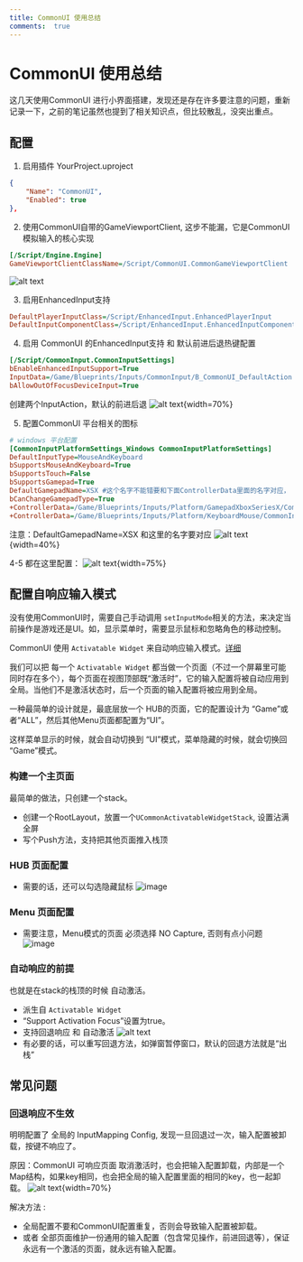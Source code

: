 ```yaml
---
title: CommonUI 使用总结
comments:  true
---
```


# CommonUI 使用总结

这几天使用CommonUI 进行小界面搭建，发现还是存在许多要注意的问题，重新记录一下，之前的笔记虽然也提到了相关知识点，但比较散乱，没突出重点。

## 配置

1. 启用插件 YourProject.uproject
```json
{
    "Name": "CommonUI",
    "Enabled": true
},
```
2. 使用CommonUI自带的GameViewportClient, 这步不能漏，它是CommonUI模拟输入的核心实现
```ini
[/Script/Engine.Engine]
GameViewportClientClassName=/Script/CommonUI.CommonGameViewportClient  
```
![alt text](../../assets/images/000CommonUI_image-1.webp)

3. 启用EnhancedInput支持
```ini
DefaultPlayerInputClass=/Script/EnhancedInput.EnhancedPlayerInput
DefaultInputComponentClass=/Script/EnhancedInput.EnhancedInputComponent
```

4. 启用 CommonUI 的EnhancedInput支持 和 默认前进后退热键配置
```ini
[/Script/CommonInput.CommonInputSettings]
bEnableEnhancedInputSupport=True
InputData=/Game/Blueprints/Inputs/CommonInput/B_CommonUI_DefaultAction.B_CommonUI_DefaultAction_C
bAllowOutOfFocusDeviceInput=True
```
创建两个InputAction，默认的前进后退
![alt text](../../assets/images/000CommonUI_image-2.webp){width=70%}

5. 配置CommonUI 平台相关的图标
```ini
# windows 平台配置
[CommonInputPlatformSettings_Windows CommonInputPlatformSettings]
DefaultInputType=MouseAndKeyboard
bSupportsMouseAndKeyboard=True
bSupportsTouch=False
bSupportsGamepad=True
DefaultGamepadName=XSX #这个名字不能错要和下面ControllerData里面的名字对应， 否则小图标无法生效
bCanChangeGamepadType=True
+ControllerData=/Game/Blueprints/Inputs/Platform/GamepadXboxSeriesX/CommonInput_Gamepad_XSX.CommonInput_Gamepad_XSX_C
+ControllerData=/Game/Blueprints/Inputs/Platform/KeyboardMouse/CommonInput_KeyboardMouse.CommonInput_KeyboardMouse_C
```
注意：DefaultGamepadName=XSX 和这里的名字要对应
![alt text](../../assets/images/000CommonUI_image-5.webp){width=40%}

4-5 都在这里配置：
![alt text](../../assets/images/000CommonUI_image.webp){width=75%}


## 配置自响应输入模式

没有使用CommonUI时，需要自己手动调用 `setInputMode`相关的方法，来决定当前操作是游戏还是UI。如，显示菜单时，需要显示鼠标和忽略角色的移动控制。

CommonUI 使用 `Activatable Widget` 来自动响应输入模式。[详细](./00How%20to%20setup%20CommonUI%20in%20UE5.4.2_zh.md)

我们可以把 每一个 `Activatable Widget` 都当做一个页面（不过一个屏幕里可能同时存在多个），每个页面在视图顶部既“激活时”，它的输入配置将被自动应用到全局。当他们不是激活状态时，后一个页面的输入配置将被应用到全局。

一种最简单的设计就是，最底层放一个 HUB的页面，它的配置设计为 “Game”或者“ALL”，然后其他Menu页面都配置为“UI”。

这样菜单显示的时候，就会自动切换到 “UI”模式，菜单隐藏的时候，就会切换回 “Game”模式。

### 构建一个主页面

最简单的做法，只创建一个stack。
- 创建一个RootLayout，放置一个`UCommonActivatableWidgetStack`, 设置沾满全屏
- 写个Push方法，支持把其他页面推入栈顶

### HUB 页面配置
- 需要的话，还可以勾选隐藏鼠标
![image](<../../assets/images/How to setup CommonUI in UE5.4.2_image-3.webp>)

### Menu 页面配置
- 需要注意，Menu模式的页面 必须选择 NO Capture, 否则有点小问题
![image](<../../assets/images/How to setup CommonUI in UE5.4.2_image-2.webp>)

### 自动响应的前提
也就是在stack的栈顶的时候 自动激活。

- 派生自 `Activatable Widget`
- “Support Activation Focus”设置为true。
- 支持回退响应 和 自动激活
  ![alt text](../../assets/images/000CommonUI_image-3.webp)
- 有必要的话，可以重写回退方法，如弹窗暂停窗口，默认的回退方法就是“出栈”  


## 常见问题

### 回退响应不生效

明明配置了 全局的 InputMapping Config, 发现一旦回退过一次，输入配置被卸载，按键不响应了。

原因：CommonUI 可响应页面 取消激活时，也会把输入配置卸载，内部是一个Map结构，如果key相同，也会把全局的输入配置里面的相同的key，也一起卸载。
![alt text](../../assets/images/000CommonUI_image-4.webp){width=70%}

解决方法 : 
- 全局配置不要和CommonUI配置重复，否则会导致输入配置被卸载。 
- 或者 全部页面维护一份通用的输入配置（包含常见操作，前进回退等），保证永远有一个激活的页面，就永远有输入配置。

